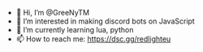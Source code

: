 - 👋 Hi, I’m @GreeNyTM
- 👀 I’m interested in making discord bots on JavaScript
- 🌱 I’m currently learning lua, python
- 📫 How to reach me: https://dsc.gg/redlighteu
